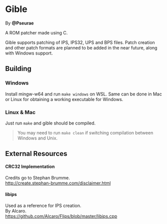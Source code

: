 # Gible
By **@Pseurae**

A ROM patcher made using C.

Gible supports patching of IPS, IPS32, UPS and BPS files.  Patch creation and other patch formats are planned to be added in the near future, along with Windows support.

## Building

### Windows
Install mingw-w64 and run `make windows` on WSL. Same can be done in Mac or Linux for obtaining a working executable for Windows.

### Linux & Mac
Just run `make` and gible should be compiled.

> You may need to run `make clean` if switching compilation between Windows and Unix.   

## External Resources

#### CRC32 Implementation
Credits go to Stephan Brumme.  
http://create.stephan-brumme.com/disclaimer.html

#### libips
Used as a reference for IPS creation.  
By Alcaro.  
https://github.com/Alcaro/Flips/blob/master/libips.cpp
